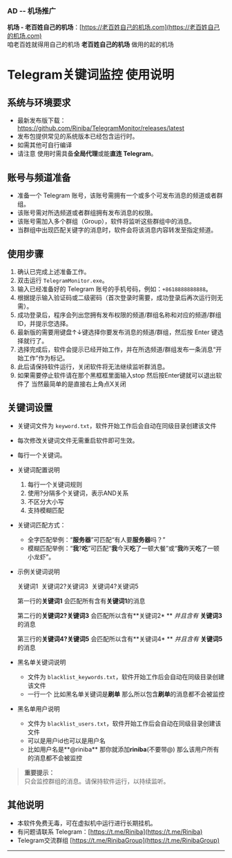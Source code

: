 ### AD -- 机场推广

**机场 - 老百姓自己的机场**：[https://老百姓自己的机场.com](https://老百姓自己的机场.com)  
咱老百姓就得用自己的机场 **老百姓自己的机场** 做用的起的机场



# Telegram关键词监控 使用说明

## 系统与环境要求
- 最新发布版下载：https://github.com/Riniba/TelegramMonitor/releases/latest
- 发布包提供常见的系统版本已经包含运行时。  
- 如需其他可自行编译
- 请注意 使用时需具备**全局代理**或能**直连 Telegram**。  

## 账号与频道准备
- 准备一个 Telegram 账号，该账号需拥有一个或多个可发布消息的频道或者群组。
- 该账号需对所选频道或者群组拥有发布消息的权限。
- 该账号需加入多个群组（Group），软件将监听这些群组中的消息。
- 当群组中出现匹配关键字的消息时，软件会将该消息内容转发至指定频道。

## 使用步骤
1. 确认已完成上述准备工作。
2. 双击运行 `TelegramMonitor.exe`。
3. 输入已经准备好的 Telegram 账号的手机号码，例如：`+8618888888888`。
4. 根据提示输入验证码或二级密码（首次登录时需要，成功登录后再次运行则无需）。
5. 成功登录后，程序会列出您拥有发布权限的频道/群组名称和对应的频道/群组 ID，并提示您选择。
6. 最新版的需要用键盘↑↓键选择你要发布消息的频道/群组，然后按 Enter 键选择就行了。
7. 选择完成后，软件会提示已经开始工作，并在所选频道/群组发布一条消息“开始工作”作为标记。
8. 此后请保持软件运行，关闭软件将无法继续监听群消息。
9. 如果需要停止软件请在那个黑框框里面输入stop 然后按Enter键就可以退出软件了 当然最简单的是直接右上角点X关闭

## 关键词设置
- 关键词文件为 `keyword.txt`，软件开始工作后会自动在同级目录创建该文件

- 每次修改关键词文件无需重启软件即可生效。

- 每行一个关键词。

- 关键词配置说明
  1. 每行一个关键词规则
  2. 使用?分隔多个关键词，表示AND关系
  3. 不区分大小写
  4. 支持模糊匹配

- 关键词匹配方式：
  
  - 全字匹配举例：“**服务器**”可匹配“有人要**服务器**吗？”  
  - 模糊匹配举例：“**我**?**吃**”可匹配“**我**今天**吃**了一顿大餐”或“**我**昨天**吃**了一顿小龙虾”。
  
- 示例关键词说明
  
  关键词1
  ​	关键词2?关键词3
  ​	关键词4?关键词5
  
  
  
  第一行的**关键词1** 会匹配所有含有**关键词1**的消息
  
  第二行的**关键词2?关键词3** 会匹配所以含有**关键词2* ** *并且含有*  **关键词3**的消息
  
  第三行的**关键词4?关键词5** 会匹配所以含有**关键词4* ** *并且含有*  **关键词5**的消息
  
  
  
- 黑名单关键词说明
  
  - 文件为 `blacklist_keywords.txt`，软件开始工作后会自动在同级目录创建该文件
  -  一行一个 比如黑名单关键词是**刷单** 那么所以包含**刷单**的消息都不会被监控
  
- 黑名单用户说明

  - 文件为 `blacklist_users.txt`，软件开始工作后会自动在同级目录创建该文件
  -  可以是用户id也可以是用户名
  - 比如用户名是**@riniba** 那你就添加**riniba**(不要带@) 那么该用户所有的消息都不会被监控

  

> **重要提示：**  
> 只会监控群组的消息。请保持软件运行，以持续监听。

## 其他说明
- 本软件免费无毒，可在虚拟机中运行进行长期挂机。
- 有问题请联系 Telegram：[https://t.me/Riniba](https://t.me/Riniba)
- Telegram交流群组 [https://t.me/RinibaGroup](https://t.me/RinibaGroup)

  

---

